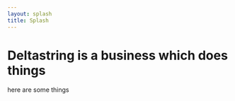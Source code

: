 ```yaml
---
layout: splash
title: Splash
---
```


<h1>Deltastring is a business which does things</h1>
<p>here are some things</p>